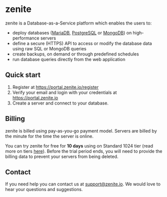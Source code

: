 # zenite

zenite is a Database-as-a-Service platform which enables the users to:

* deploy databases ([MariaDB](https://mariadb.org/), [PostgreSQL](https://www.postgresql.org/) or [MongoDB](https://www.mongodb.com/)) on high-performance servers
* define a secure (HTTPS) API to access or modify the database data using raw SQL or MongoDB queries
* create backups, on demand or through predefined schedules
* run database queries directly from the web application

## Quick start

1. Register at https://portal.zenite.io/register
2. Verify your email and login with your credentials at https://portal.zenite.io
3. Create a server and connect to your database.

## Billing

zenite is billed using pay-as-you-go payment model. Servers are billed by the minute for the time the server is online.

You can try zenite for free for **10 days** using on Standard 1024 tier (read more on tiers [here](server/pricing.md)). Before the trial period ends, you will need to provide the billing data to prevent your servers from being deleted.

## Contact

If you need help you can contact us at [support@zenite.io](mailto:support@zenite.io). We would love to hear your questions and suggestions.
